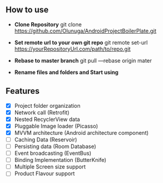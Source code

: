 ## How to use

- **Clone Repository** git clone https://github.com/Olunuga/AndroidProjectBoilerPlate.git

- **Set remote url to your own git repo** git remote set-url https://yourRepositoryUrl.com/path/to/repo.git

- **Rebase to master branch** git pull —rebase origin mater

- **Rename files and folders and Start using**



## Features
- [x] Project folder organization
- [X] Network call (Retrofit)
- [x] Nested RecyclerView data
- [x] Pluggable Image loader (Picasso)
- [x] MVVM architecture (Android architecture component)
- [ ] Caching Data (Reservoir)
- [ ] Persisting data (Room Database)
- [ ] Event broadcasting (EventBus)
- [ ] Binding Implementation (ButterKnife)
- [ ] Multiple Screen size support
- [ ] Product Flavour support
